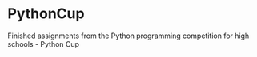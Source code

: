 # PythonCup
Finished assignments from the Python programming competition for high schools - Python Cup

